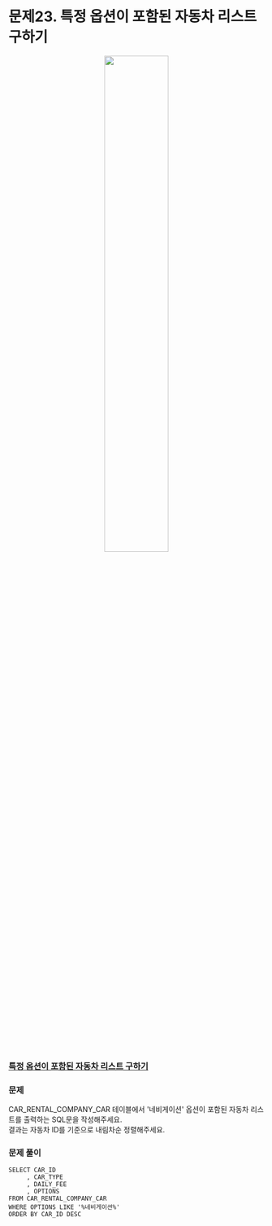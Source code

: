 # 문제23. 특정 옵션이 포함된 자동차 리스트 구하기
<center><img src="https://user-images.githubusercontent.com/77037338/210046724-5f984c66-80c3-4c70-9fdc-32371e86c30c.png" width="50%" height="50%"></center>

### [특정 옵션이 포함된 자동차 리스트 구하기](https://school.programmers.co.kr/learn/courses/30/lessons/157343)

### 문제
CAR_RENTAL_COMPANY_CAR 테이블에서 '네비게이션' 옵션이 포함된 자동차 리스트를 출력하는 SQL문을 작성해주세요. <br>
결과는 자동차 ID를 기준으로 내림차순 정렬해주세요.<br>

### 문제 풀이
```Mysql
SELECT CAR_ID
     , CAR_TYPE
     , DAILY_FEE
     , OPTIONS
FROM CAR_RENTAL_COMPANY_CAR
WHERE OPTIONS LIKE '%네비게이션%'
ORDER BY CAR_ID DESC
```
